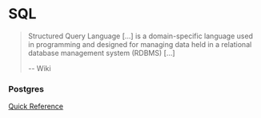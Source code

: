 # SQL

> Structured Query Language [...] is a domain-specific language used in programming and designed for managing data held in a relational database management system (RDBMS) [...]
> 
> -- Wiki


### Postgres

[Quick Reference](https://quickref.me/postgres)

